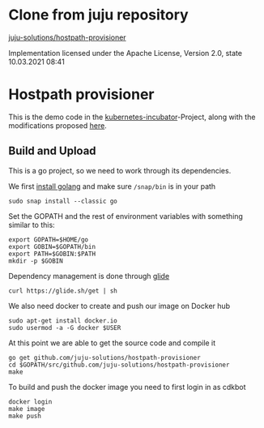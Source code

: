# Clone from juju repository 

[juju-solutions/hostpath-provisioner](https://github.com/juju-solutions/hostpath-provisioner)

Implementation licensed under the Apache License, Version 2.0, state 10.03.2021 08:41

# Hostpath provisioner
This is the demo code in the [kubernetes-incubator](https://github.com/kubernetes-incubator/external-storage/tree/master/docs/demo/hostpath-provisioner)-Project,
along with the modifications proposed [here](https://github.com/MaZderMind/hostpath-provisioner).

## Build and Upload
This is a go project, so we need to work through its dependencies.

We first [install golang](https://github.com/golang/go/wiki/Ubuntu)
and make sure `/snap/bin` is in your path 


```
sudo snap install --classic go
```

Set the GOPATH and the rest of environment variables with something similar to this:

```
export GOPATH=$HOME/go
export GOBIN=$GOPATH/bin
export PATH=$GOBIN:$PATH
mkdir -p $GOBIN
```

Dependency management is done through [glide](https://github.com/Masterminds/glide)

```
curl https://glide.sh/get | sh
```

We also need docker to create and push our image on Docker hub

```
sudo apt-get install docker.io
sudo usermod -a -G docker $USER
```

At this point we are able to get the source code and compile it
```
go get github.com/juju-solutions/hostpath-provisioner
cd $GOPATH/src/github.com/juju-solutions/hostpath-provisioner
make
```

To build and push the docker image you need to first login in as cdkbot
```
docker login
make image
make push
```

